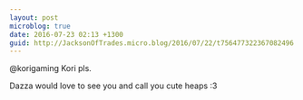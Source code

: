 ```yaml
---
layout: post
microblog: true
date: 2016-07-23 02:13 +1300
guid: http://JacksonOfTrades.micro.blog/2016/07/22/t756477322367082496.html
---
```

@korigaming Kori pls.

Dazza would love to see you and call you cute heaps :3
